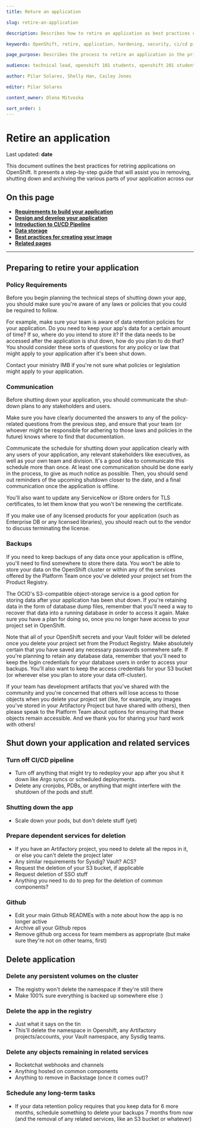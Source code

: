 ```yaml
---
title: Reture an application

slug: retire-an-application

description: Describes how to retire an application as best practices of the platform. 

keywords: OpenShift, retire, application, hardening, security, ci/cd pipeline, risk mitigation, app, requirements, data storage, best practices for image creation, database storage, design application, 

page_purpose: Describes the process to retire an application in the private cloud as a Service Platform

audience: technical lead, openshift 101 students, openshift 201 students,  developers

author: Pilar Solares, Shelly Han, Cailey Jones

editor: Pilar Solares

content_owner: Olena Mitvoska

sort_order: 1
---
```



# Retire an application 
Last updated: **date**

This document outlines the best practices for retiring applications on OpenShift.  It presents a step-by-step guide that will assist you in removing, shutting down and archiving the various parts of your application across our 


## On this page
* [**Requirements to build your application**](#requirements-to-build-your-application)
* [**Design and develop your application**](#design-and-develop-your-application)
* [**Introduction to CI/CD Pipeline**](#introduction-to-cicd-pipeline)
* [**Data storage**](#data-storage)
* [**Best practices for creating your image**](#best-practices-for-creating-your-image)
* [**Related pages**](#related-pages)

<!-- ### End of "On this page" -->
---
## Preparing to retire your application

### Policy Requirements

Before you begin planning the technical steps of shutting down your app, you should make sure you're aware of any laws or policies that you could be required to follow.

For example, make sure your team is aware of data retention policies for your application. Do you need to keep your app's data for a certain amount of time? If so, where do you intend to store it? If the data needs to be accessed after the application is shut down, how do you plan to do that? You should consider these sorts of questions for any policy or law that might apply to your application after it's been shut down.

Contact your ministry IMB if you're not sure what policies or legislation might apply to your application.

### Communication

Before shutting down your application, you should communicate the shut-down plans to any stakeholders and users.

Make sure you have clearly documented the answers to any of the policy-related questions from the previous step, and ensure that your team (or whoever might be responsible for adhering to those laws and policies in the future) knows where to find that documentation.

Communicate the schedule for shutting down your application clearly with any users of your application, any relevant stakeholders like executives, as well as your own team and division. It's a good idea to communicate this schedule more than once. At least one communication should be done early in the process, to give as much notice as possible. Then, you should send out reminders of the upcoming shutdown closer to the date, and a final communication once the application is offline.

You'll also want to update any ServiceNow or iStore orders for TLS certificates, to let them know that you won't be renewing the certificate.

If you make use of any licensed products for your application (such as Enterprise DB or any licensed libraries), you should reach out to the vendor to discuss terminating the license.

### Backups

If you need to keep backups of any data once your application is offline, you'll need to find somewhere to store there data. You won't be able to store your data on the OpenShift cluster or within any of the services offered by the Platform Team once you've deleted your project set from the Product Registry.

The OCIO's S3-compatible object-storage service is a good option for storing data after your application has been shut down. If you're retaining data in the form of database dump files, remember that you'll need a way to recover that data into a running database in order to access it again. Make sure you have a plan for doing so, once you no longer have access to your project set in OpenShift.

Note that all of your OpenShift secrets and your Vault folder will be deleted once you delete your project set from the Product Registry. Make absolutely certain that you have saved any necessary passwords somewhere safe. If you're planning to retain any database data, remember that you'll need to keep the login credentials for your database users in order to access your backups. You'll also want to keep the access credentials for your S3 bucket (or wherever else you plan to store your data off-cluster). 

If your team has development artifacts that you've shared with the community and you're concerned that others will lose access to those objects when you delete your project set (like, for example, any images you've stored in your Artifactory Project but have shared with others), then please speak to the Platform Team about options for ensuring that these objects remain accessible. And we thank you for sharing your hard work with others!

## Shut down your application and related services

### Turn off CI/CD pipeline

- Turn off anything that might try to redeploy your app after you shut it down like Argo syncs or scheduled deployments.
- Delete any cronjobs, PDBs, or anything that might interfere with the shutdown of the pods and stuff.

### Shutting down the app

- Scale down your pods, but don't delete stuff (yet)

### Prepare dependent services for deletion

- If you have an Artifactory project, you need to delete all the repos in it, or else you can't delete the project later
- Any similar requirements for Sysdig? Vault? ACS?
- Request the deletion of your S3 bucket, if applicable
- Request deletion of SSO stuff
- Anything you need to do to prep for the deletion of common components?

### Github

- Edit your main Github READMEs with a note about how the app is no longer active
- Archive all your Github repos
- Remove github org access for team members as appropriate (but make sure they're not on other teams, first)

## Delete application

### Delete any persistent volumes on the cluster

- The registry won't delete the namespace if they're still there
- Make 100% sure everything is backed up somewhere else :)

### Delete the app in the registry

- Just what it says on the tin
- This'll delete the namespace in Openshift, any Artifactory projects/accounts, your Vault namespace, any Sysdig teams.

### Delete any objects remaining in related services

- Rocketchat webhooks and channels
- Anything hosted on common components
- Anything to remove in Backstage (once it comes out)?

### Schedule any long-term tasks

- If your data retention policy requires that you keep data for 6 more months, schedule something to delete your backups 7 months from now (and the removal of any related services, like an S3 bucket or whatever)
